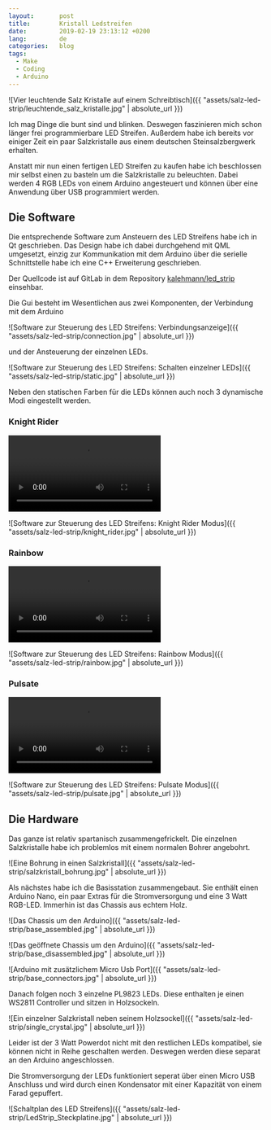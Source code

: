 ```yaml
---
layout:       post
title:        Kristall Ledstreifen
date:         2019-02-19 23:13:12 +0200
lang:         de
categories:   blog
tags:
  - Make
  - Coding
  - Arduino
---
```


![Vier leuchtende Salz Kristalle auf einem Schreibtisch]({{ "assets/salz-led-strip/leuchtende_salz_kristalle.jpg" | absolute_url }})

Ich mag Dinge die bunt sind und blinken. Deswegen faszinieren mich schon länger
frei programmierbare LED Streifen. Außerdem habe ich bereits vor einiger Zeit ein
paar Salzkristalle aus einem deutschen Steinsalzbergwerk erhalten.

Anstatt mir nun einen fertigen LED Streifen zu kaufen habe ich beschlossen mir
selbst einen zu basteln um die Salzkristalle zu beleuchten. Dabei werden
4 RGB LEDs von einem Arduino angesteuert und können über eine Anwendung über USB
programmiert werden.

## Die Software

Die entsprechende Software zum Ansteuern des LED Streifens habe ich in Qt
geschrieben. Das Design habe ich dabei durchgehend mit QML umgesetzt, einzig
zur Kommunikation mit dem Arduino über die serielle Schnittstelle habe ich
eine C++ Erweiterung geschrieben.

Der Quellcode ist auf GitLab in dem Repository
[kalehmann/led_strip](https://gitlab.com/kalehmann/crystal_led_strip)
einsehbar.

Die Gui besteht im Wesentlichen aus zwei Komponenten, der Verbindung mit dem
Arduino

![Software zur Steuerung des LED Streifens: Verbindungsanzeige]({{ "assets/salz-led-strip/connection.jpg" | absolute_url }})

und der Ansteuerung der einzelnen LEDs.

![Software zur Steuerung des LED Streifens: Schalten einzelner LEDs]({{ "assets/salz-led-strip/static.jpg" | absolute_url }})

Neben den statischen Farben für die LEDs können auch noch 3 dynamische Modi
eingestellt werden.

### Knight Rider

<video autoplay loop>
  <source src="{{ "assets/salz-led-strip/KnightRider.webm" | absolute_url }}" type="video/webm">
  Your browser does not support the video tag.
</video>

![Software zur Steuerung des LED Streifens: Knight Rider Modus]({{ "assets/salz-led-strip/knight_rider.jpg" | absolute_url }})

### Rainbow

<video autoplay loop>
  <source src="{{ "assets/salz-led-strip/Rainbow.webm" | absolute_url }}" type="video/webm">
  Your browser does not support the video tag.
</video>

![Software zur Steuerung des LED Streifens: Rainbow Modus]({{ "assets/salz-led-strip/rainbow.jpg" | absolute_url }})

### Pulsate

<video autoplay loop>
  <source src="{{ "assets/salz-led-strip/Pulsate.webm" | absolute_url }}" type="video/webm">
  Your browser does not support the video tag.
</video>

![Software zur Steuerung des LED Streifens: Pulsate Modus]({{ "assets/salz-led-strip/pulsate.jpg" | absolute_url }})

## Die Hardware

Das ganze ist relativ spartanisch zusammengefrickelt. Die einzelnen
Salzkristalle habe ich problemlos mit einem normalen Bohrer angebohrt.

![Eine Bohrung in einen Salzkristall]({{ "assets/salz-led-strip/salzkristall_bohrung.jpg" | absolute_url }})

Als nächstes habe ich die Basisstation zusammengebaut. Sie enthält einen
Arduino Nano, ein paar Extras für die Stromversorgung und eine 3 Watt RGB-LED.
Immerhin ist das Chassis aus echtem Holz.

![Das Chassis um den Arduino]({{ "assets/salz-led-strip/base_assembled.jpg" | absolute_url }})

![Das geöffnete Chassis um den Arduino]({{ "assets/salz-led-strip/base_disassembled.jpg" | absolute_url }})

![Arduino mit zusätzlichem Micro Usb Port]({{ "assets/salz-led-strip/base_connectors.jpg" | absolute_url }})

Danach folgen noch 3 einzelne PL9823 LEDs. Diese enthalten je einen WS2811
Controller und sitzen in Holzsockeln.

![Ein einzelner Salzkristall neben seinem Holzsockel]({{ "assets/salz-led-strip/single_crystal.jpg" | absolute_url }})

Leider ist der 3 Watt Powerdot nicht mit den restlichen LEDs kompatibel, sie
können nicht in Reihe geschalten werden. Deswegen werden diese separat an den
Arduino angeschlossen.

Die Stromversorgung der LEDs funktioniert seperat über einen Micro USB Anschluss
und wird durch einen Kondensator mit einer Kapazität von einem Farad gepuffert.

![Schaltplan des LED Streifens]({{ "assets/salz-led-strip/LedStrip_Steckplatine.jpg" | absolute_url }})
